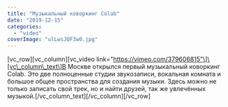```yaml
---
title: "Музыкальный коворкинг Colab"
date: "2019-12-15"
categories: 
  - "video"
coverImage: "ulLwsJQF3w0.jpg"
---
```


\[vc\_row\]\[vc\_column\]\[vc\_video link="https://vimeo.com/379606815"\]\[vc\_column\_text\]В Москве открылся первый музыкальный коворкинг Colab. Это две полноценные студии звукозаписи, вокальная комната и большое общее пространства для создания музыки. Здесь можно не только записать свой трек, но и найти друзей, так же увлечённых музыкой.\[/vc\_column\_text\]\[/vc\_column\]\[/vc\_row\]
